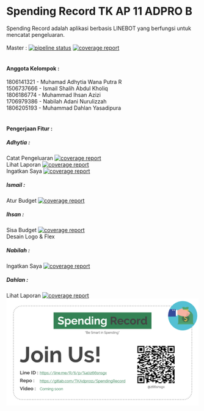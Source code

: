 # Spending Record TK AP 11 ADPRO B

Spending Record adalah aplikasi berbasis LINEBOT yang berfungsi untuk mencatat pengeluaran. <br>
<br>
Master : [![pipeline status](https://gitlab.com/TKAdpro11/SpendingRecord/badges/master/pipeline.svg)](https://gitlab.com/TKAdpro11/SpendingRecord/-/commits/master) [![coverage report](https://gitlab.com/TKAdpro11/SpendingRecord/badges/master/coverage.svg)](https://gitlab.com/TKAdpro11/SpendingRecord/-/commits/master) <br>
<br>
#### Anggota Kelompok : <br>
1806141321 - Muhamad Adhytia Wana Putra R <br>
1506737666 - Ismail Shalih Abdul Kholiq <br>
1806186774 - Muhammad Ihsan Azizi <br>
1706979386 - Nabilah Adani Nurulizzah <br>
1806205193 - Muhammad Dahlan Yasadipura <br>
<br>
#### Pengerjaan Fitur : <br>
##### Adhytia :<br>
Catat Pengeluaran [![coverage report](https://gitlab.com/TKAdpro11/SpendingRecord/badges/CatatPengeluaran-Adhytia/coverage.svg)](https://gitlab.com/TKAdpro11/SpendingRecord/-/commits/CatatPengeluaran-Adhytia)<br>
Lihat Laporan [![coverage report](https://gitlab.com/TKAdpro11/SpendingRecord/badges/LihatLaporan-Adhytia/coverage.svg)](https://gitlab.com/TKAdpro11/SpendingRecord/-/commits/LihatLaporan-Adhytia)<br>
Ingatkan Saya [![coverage report](https://gitlab.com/TKAdpro11/SpendingRecord/badges/IngatkanSaya-Adhytia/coverage.svg)](https://gitlab.com/TKAdpro11/SpendingRecord/-/commits/IngatkanSaya-Adhytia)<br>
##### Ismail :<br>
Atur Budget [![coverage report](https://gitlab.com/TKAdpro11/SpendingRecord/badges/AturBudget-Ismail/coverage.svg)](https://gitlab.com/TKAdpro11/SpendingRecord/-/commits/AturBudget-Ismail)<br>
##### Ihsan : <br>
Sisa Budget [![coverage report](https://gitlab.com/TKAdpro11/SpendingRecord/badges/SisaPengeluaran-Ihsan/coverage.svg)](https://gitlab.com/TKAdpro11/SpendingRecord/-/commits/SisaPengeluaran-Ihsan)<br>
Desain Logo & Flex<br>
##### Nabilah : <br>
Ingatkan Saya [![coverage report](https://gitlab.com/TKAdpro11/SpendingRecord/badges/IngatkanSaya-NabilahAdani/coverage.svg)](https://gitlab.com/TKAdpro11/SpendingRecord/-/commits/IngatkanSaya-NabilahAdani)<br>
##### Dahlan : <br>
Lihat Laporan [![coverage report](https://gitlab.com/TKAdpro11/SpendingRecord/badges/LihatLaporan-Dahlan/coverage.svg)](https://gitlab.com/TKAdpro11/SpendingRecord/-/commits/LihatLaporan-Dahlan)<br>
![](readmeImage.png)
